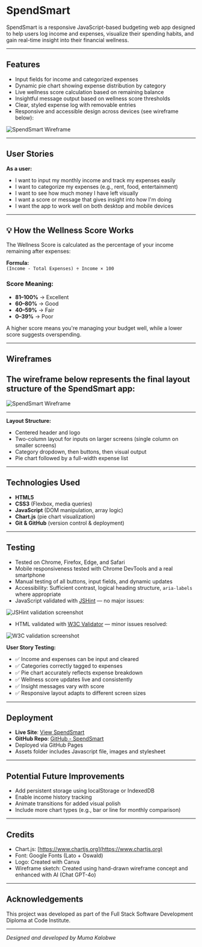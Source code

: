 # SpendSmart

SpendSmart is a responsive JavaScript-based budgeting web app designed to help users log income and expenses, visualize their spending habits, and gain real-time insight into their financial wellness.

---

## Features

- Input fields for income and categorized expenses  
- Dynamic pie chart showing expense distribution by category  
- Live wellness score calculation based on remaining balance  
- Insightful message output based on wellness score thresholds  
- Clear, styled expense log with removable entries  
- Responsive and accessible design across devices (see wireframe below):

 ![SpendSmart Wireframe](assets/images/mockup.png)


---

## User Stories

**As a user:**

- I want to input my monthly income and track my expenses easily  
- I want to categorize my expenses (e.g., rent, food, entertainment)  
- I want to see how much money I have left visually  
- I want a score or message that gives insight into how I'm doing  
- I want the app to work well on both desktop and mobile devices  

---

## 💡 How the Wellness Score Works

The Wellness Score is calculated as the percentage of your income remaining after expenses:

**Formula:**  
`(Income - Total Expenses) ÷ Income × 100`

### Score Meaning:
- **81–100%** → Excellent
- **60–80%** → Good
- **40–59%** → Fair
- **0–39%** → Poor

A higher score means you're managing your budget well, while a lower score suggests overspending.

---

## Wireframes

The wireframe below represents the final layout structure of the SpendSmart app:
-

![SpendSmart Wireframe](assets/images/spendsmart-wireframe.png)


---
**Layout Structure:**

- Centered header and logo  
- Two-column layout for inputs on larger screens (single column on smaller screens)  
- Category dropdown, then buttons, then visual output  
- Pie chart followed by a full-width expense list  

---

## Technologies Used

- **HTML5**  
- **CSS3** (Flexbox, media queries)  
- **JavaScript** (DOM manipulation, array logic)  
- **Chart.js** (pie chart visualization)  
- **Git & GitHub** (version control & deployment)  

---

## Testing

- Tested on Chrome, Firefox, Edge, and Safari  
- Mobile responsiveness tested with Chrome DevTools and a real smartphone  
- Manual testing of all buttons, input fields, and dynamic updates  
- Accessibility: Sufficient contrast, logical heading structure, `aria-labels` where appropriate  
- JavaScript validated with [JSHint](https://jshint.com/) — no major issues:

  
![JSHint validation screenshot](assets/images/jshint-validation.png)

- HTML validated with [W3C Validator](https://validator.w3.org/) — minor issues resolved:

 ![W3C validation screenshot](assets/images/w3c-validation.png)
 

**User Story Testing:**

- ✅ Income and expenses can be input and cleared  
- ✅ Categories correctly tagged to expenses  
- ✅ Pie chart accurately reflects expense breakdown  
- ✅ Wellness score updates live and consistently  
- ✅ Insight messages vary with score  
- ✅ Responsive layout adapts to different screen sizes  

---

## Deployment

- **Live Site**: [View SpendSmart](https://blvckkryptonite.github.io/SpendSmart/)  
- **GitHub Repo**: [GitHub - SpendSmart](https://github.com/BlvckKryptonite/SpendSmart.git)  
- Deployed via GitHub Pages  
- Assets folder includes Javascript file, images and stylesheet

---

## Potential Future Improvements

- Add persistent storage using localStorage or IndexedDB  
- Enable income history tracking  
- Animate transitions for added visual polish  
- Include more chart types (e.g., bar or line for monthly comparison)  

---

## Credits

- Chart.js: [https://www.chartjs.org](https://www.chartjs.org)  
- Font: Google Fonts (Lato + Oswald)  
- Logo: Created with Canva  
- Wireframe sketch: Created using hand-drawn wireframe concept and enhanced with AI (Chat GPT-4o) 

---

## Acknowledgements

This project was developed as part of the Full Stack Software Development Diploma at Code Institute.

---

_Designed and developed by Muma Kalobwe_

